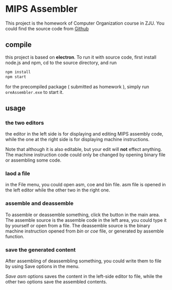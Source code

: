 # MIPS Assembler

This project is the homework of Computer Organization course in ZJU. You could find the source code from
[Github](https://github.com/netaddi/oreAssembler)

## compile

this project is based on **electron**. To run it with source code, first install node.js and npm, cd to the source directory, and run
```bash
npm install
npm start
```

for the precompiled package ( submitted as homework ), simply run ```oreAssembler.exe``` to start it.

## usage

### the two editors

the editor in the left side is for displaying and editing MIPS assembly code, while the one at the right side is for displaying machine instructions.

Note that although it is also editable, but your edit will **not** effect anything. The machine instruction code could only be changed by opening binary file or assembling some code.

### laod a file

in the File menu, you could open asm, coe and bin file. asm file is opened in the left editor while the other two in the right one.

### assemble and deassemble

To assemble or deassemble something, click the button in the main area. The assemble source is the assemble code in the left area, you could type it by yourself or open from a file. The deassemble source is the binary machine instruction opened from *bin* or *coe* file, or generated by assemble function.

### save the generated content

After assembling of deassembling something, you could write them to file by using Save options in the menu.

*Save asm* options saves the content in the left-side editor to file, while the other two options save the assembled contents.
